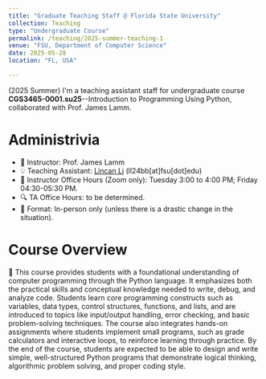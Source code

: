 ```yaml
---
title: "Graduate Teaching Staff @ Florida State University"
collection: Teaching
type: "Undergraduate Course"
permalink: /teaching/2025-summer-teaching-1
venue: "FSU, Department of Computer Science"
date: 2025-05-28
location: "FL, USA"

---
```


(2025 Summer) I'm a teaching assistant staff for undergraduate course **CGS3465-0001.su25**--Introduction to Programming Using Python, collaborated with Prof. James Lamm.

Administrivia
======

- 📢 Instructor: Prof. James Lamm
- 💡 Teaching Assistant: [Lincan Li](https://lincanli98.github.io/) (ll24bb[at]fsu[dot]edu)
- 📅 Instructor Office Hours (Zoom only): Tuesday 3:00 to 4:00 PM; Friday 04:30-05:30 PM.
- 🔍 TA Office Hours: to be determined.
- 🎒 Format: In-person only (unless there is a drastic change in the situation).

Course Overview
=======

📘 This course provides students with a foundational understanding of computer programming through the Python language. It emphasizes both the practical skills and conceptual knowledge needed to write, debug, and analyze code. Students learn core programming constructs such as variables, data types, control structures, functions, and lists, and are introduced to topics like input/output handling, error checking, and basic problem-solving techniques. The course also integrates hands-on assignments where students implement small programs, such as grade calculators and interactive loops, to reinforce learning through practice. By the end of the course, students are expected to be able to design and write simple, well-structured Python programs that demonstrate logical thinking, algorithmic problem solving, and proper coding style.
